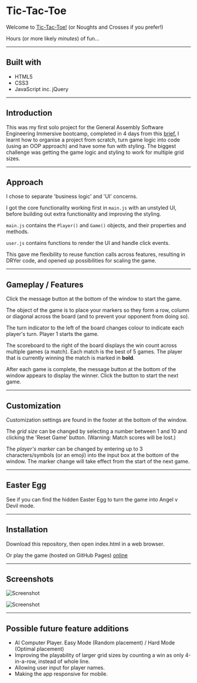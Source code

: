 # Tic-Tac-Toe

Welcome to [Tic-Tac-Toe!](https://edwalters99.github.io/tic-tac-toe/)
(or Noughts and Crosses if you prefer!)

Hours (or more likely _minutes_) of fun...

---------------------------------------------------------------

## Built with

* HTML5
* CSS3
* JavaScript inc. jQuery

---------------------------------------------------------------
## Introduction

This was my first solo project for the General Assembly Software Engineering Immersive bootcamp, completed in 4 days from this [brief.](https://gist.github.com/wofockham/8e959d5cfe7d120f1157) I learnt how to organise a project from scratch, turn game logic into code (using an OOP approach) and have some fun with styling. The biggest challenge was getting the game logic and styling to work for multiple grid sizes.

---------------------------------------------------------------

## Approach

I chose to separate 'business logic' and 'UI' concerns. 

I got the core functionality working first in `main.js` with an unstyled UI, before building out extra functionality and improving the styling.

`main.js` contains the `Player()` and `Game()` objects, and their properties and methods.

`user.js` contains functions to render the UI and handle click events.

This gave me flexibility to reuse function calls across features, resulting in DRYer code, and opened up possibilities for scaling the game.

---------------------------------------------------------------

## Gameplay / Features

Click the message button at the bottom of the window to start the game.

The object of the game is to place your markers so they form a row, column or diagonal across the board (and to prevent your opponent from doing so).

The turn indicator to the left of the board changes colour to indicate each player's turn. Player 1 starts the game.

The scoreboard to the right of the board displays the win count across multiple games (a match). Each match is the best of 5 games. The player that is currently winning the match is marked in **bold**.

After each game is complete, the message button at the bottom of the window appears to display the winner. Click the button to start the next game.

---------------------------------------------------------------

## Customization

Customization settings are found in the footer at the bottom of the window.

The *grid size* can be changed by selecting a number between 1 and 10 and clicking the 'Reset Game' button. (Warning: Match scores will be lost.)

The *player's marker* can be changed by entering up to 3 characters/symbols (or an emoji) into the input box at the bottom of the window. The marker change will take effect from the start of the next game.

---------------------------------------------------------------

## Easter Egg

See if you can find the hidden Easter Egg to turn the game into Angel v Devil mode.

---------------------------------------------------------------

## Installation

Download this repository, then open index.html in a web browser.

Or play the game (hosted on GitHub Pages) [online](https://edwalters99.github.io/tic-tac-toe/)

---------------------------------------------------------------


## Screenshots


![Screenshot](https://edwalters99.github.io/tic-tac-toe/screenshot2.jpg)


![Screenshot](https://edwalters99.github.io/tic-tac-toe/screenshot3.jpg)

---------------------------------------------------------------
## Possible future feature additions

* AI Computer Player. Easy Mode (Random placement) / Hard Mode (Optimal placement)
* Improving the playability of larger grid sizes by counting a win as only 4-in-a-row, instead of whole line.
* Allowing user input for player names.
* Making the app responsive for mobile.



